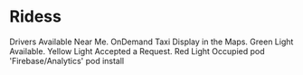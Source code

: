# Ridess 
Drivers Available Near Me. OnDemand Taxi Display in the Maps. Green Light Available. Yellow Light Accepted a Request. Red Light Occupied
pod 'Firebase/Analytics'
pod install
